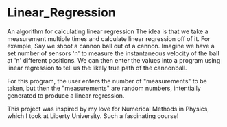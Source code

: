 # Linear_Regression
An algorithm for calculating linear regression
The idea is that we take a measurement multiple times and calculate linear regression off of it.
For example,
  Say we shoot a cannon ball out of a cannon.
  Imagine we have a set number of sensors 'n' to measure the instantaneous velocity of the ball at 'n' different positions.
  We can then enter the values into a program using linear regression to tell us the likely true path of the cannonball.
  
For this program, the user enters the number of "measurements" to be taken, but then the "measurements" are random numbers, intentially generated to produce a linear regression.

This project was inspired by my love for Numerical Methods in Physics, which I took at Liberty University.
Such a fascinating course!
